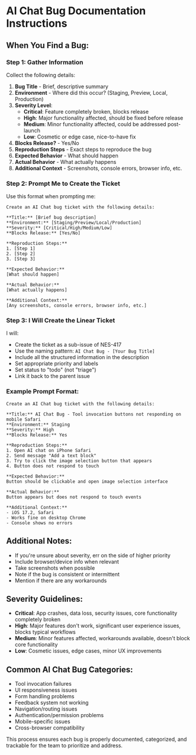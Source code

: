# AI Chat Bug Documentation Instructions

## When You Find a Bug:

### Step 1: Gather Information

Collect the following details:

1. **Bug Title** - Brief, descriptive summary
2. **Environment** - Where did this occur? (Staging, Preview, Local, Production)
3. **Severity Level**:
   - **Critical**: Feature completely broken, blocks release
   - **High**: Major functionality affected, should be fixed before release
   - **Medium**: Minor functionality affected, could be addressed post-launch
   - **Low**: Cosmetic or edge case, nice-to-have fix
4. **Blocks Release?** - Yes/No
5. **Reproduction Steps** - Exact steps to reproduce the bug
6. **Expected Behavior** - What should happen
7. **Actual Behavior** - What actually happens
8. **Additional Context** - Screenshots, console errors, browser info, etc.

### Step 2: Prompt Me to Create the Ticket

Use this format when prompting me:

```
Create an AI Chat bug ticket with the following details:

**Title:** [Brief bug description]
**Environment:** [Staging/Preview/Local/Production]
**Severity:** [Critical/High/Medium/Low]
**Blocks Release:** [Yes/No]

**Reproduction Steps:**
1. [Step 1]
2. [Step 2]
3. [Step 3]

**Expected Behavior:**
[What should happen]

**Actual Behavior:**
[What actually happens]

**Additional Context:**
[Any screenshots, console errors, browser info, etc.]
```

### Step 3: I Will Create the Linear Ticket

I will:

- Create the ticket as a sub-issue of NES-417
- Use the naming pattern: `AI Chat Bug - [Your Bug Title]`
- Include all the structured information in the description
- Set appropriate priority and labels
- Set status to "todo" (not "triage")
- Link it back to the parent issue

### Example Prompt Format:

```
Create an AI Chat bug ticket with the following details:

**Title:** AI Chat Bug - Tool invocation buttons not responding on mobile Safari
**Environment:** Staging
**Severity:** High
**Blocks Release:** Yes

**Reproduction Steps:**
1. Open AI chat on iPhone Safari
2. Send message "Add a text block"
3. Try to click the image selection button that appears
4. Button does not respond to touch

**Expected Behavior:**
Button should be clickable and open image selection interface

**Actual Behavior:**
Button appears but does not respond to touch events

**Additional Context:**
- iOS 17.2, Safari
- Works fine on desktop Chrome
- Console shows no errors
```

## Additional Notes:

- If you're unsure about severity, err on the side of higher priority
- Include browser/device info when relevant
- Take screenshots when possible
- Note if the bug is consistent or intermittent
- Mention if there are any workarounds

## Severity Guidelines:

- **Critical**: App crashes, data loss, security issues, core functionality completely broken
- **High**: Major features don't work, significant user experience issues, blocks typical workflows
- **Medium**: Minor features affected, workarounds available, doesn't block core functionality
- **Low**: Cosmetic issues, edge cases, minor UX improvements

## Common AI Chat Bug Categories:

- Tool invocation failures
- UI responsiveness issues
- Form handling problems
- Feedback system not working
- Navigation/routing issues
- Authentication/permission problems
- Mobile-specific issues
- Cross-browser compatibility

This process ensures each bug is properly documented, categorized, and trackable for the team to prioritize and address.
